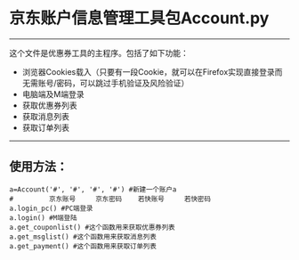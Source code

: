 ﻿京东账户信息管理工具包Account.py
===============


----------


这个文件是优惠券工具的主程序。包括了如下功能：
 - 浏览器Cookies载入（只要有一段Cookie，就可以在Firefox实现直接登录而无需账号/密码，可以跳过手机验证及风险验证）
 - 电脑端及M端登录
 - 获取优惠券列表
 - 获取消息列表
 - 获取订单列表

----------

使用方法：
-----
    a=Account('#', '#', '#', '#') #新建一个账户a
    #         京东账号     京东密码    若快账号     若快密码
    a.login_pc() #PC端登录
    a.login() #M端登陆
    a.get_couponlist() #这个函数用来获取优惠券列表
    a.get_msglist() #这个函数用来获取消息列表
    a.get_payment() #这个函数用来获取订单列表